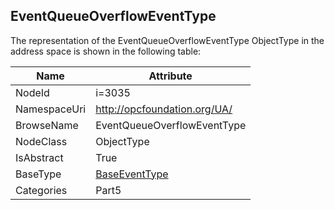 <!-- objecttype -->
## EventQueueOverflowEventType
  
<!-- end of text -->
The representation of the EventQueueOverflowEventType ObjectType in the address space is shown in the following table:  

|Name|Attribute|
|---|---|
|NodeId|i=3035|
|NamespaceUri|http://opcfoundation.org/UA/|
|BrowseName|EventQueueOverflowEventType|
|NodeClass|ObjectType|
|IsAbstract|True|
|BaseType|[BaseEventType](../../../Part5/ObjectTypes/BaseEventType/readme.md)|
|Categories|Part5|


